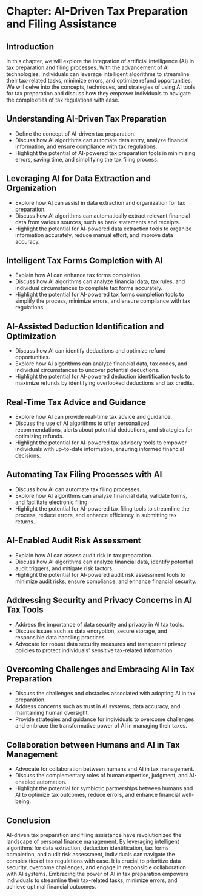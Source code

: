Chapter: AI-Driven Tax Preparation and Filing Assistance
========================================================

Introduction
------------

In this chapter, we will explore the integration of artificial intelligence (AI) in tax preparation and filing processes. With the advancement of AI technologies, individuals can leverage intelligent algorithms to streamline their tax-related tasks, minimize errors, and optimize refund opportunities. We will delve into the concepts, techniques, and strategies of using AI tools for tax preparation and discuss how they empower individuals to navigate the complexities of tax regulations with ease.

Understanding AI-Driven Tax Preparation
---------------------------------------

* Define the concept of AI-driven tax preparation.
* Discuss how AI algorithms can automate data entry, analyze financial information, and ensure compliance with tax regulations.
* Highlight the potential of AI-powered tax preparation tools in minimizing errors, saving time, and simplifying the tax filing process.

Leveraging AI for Data Extraction and Organization
--------------------------------------------------

* Explore how AI can assist in data extraction and organization for tax preparation.
* Discuss how AI algorithms can automatically extract relevant financial data from various sources, such as bank statements and receipts.
* Highlight the potential for AI-powered data extraction tools to organize information accurately, reduce manual effort, and improve data accuracy.

Intelligent Tax Forms Completion with AI
----------------------------------------

* Explain how AI can enhance tax forms completion.
* Discuss how AI algorithms can analyze financial data, tax rules, and individual circumstances to complete tax forms accurately.
* Highlight the potential for AI-powered tax forms completion tools to simplify the process, minimize errors, and ensure compliance with tax regulations.

AI-Assisted Deduction Identification and Optimization
-----------------------------------------------------

* Discuss how AI can identify deductions and optimize refund opportunities.
* Explore how AI algorithms can analyze financial data, tax codes, and individual circumstances to uncover potential deductions.
* Highlight the potential for AI-powered deduction identification tools to maximize refunds by identifying overlooked deductions and tax credits.

Real-Time Tax Advice and Guidance
---------------------------------

* Explore how AI can provide real-time tax advice and guidance.
* Discuss the use of AI algorithms to offer personalized recommendations, alerts about potential deductions, and strategies for optimizing refunds.
* Highlight the potential for AI-powered tax advisory tools to empower individuals with up-to-date information, ensuring informed financial decisions.

Automating Tax Filing Processes with AI
---------------------------------------

* Discuss how AI can automate tax filing processes.
* Explore how AI algorithms can analyze financial data, validate forms, and facilitate electronic filing.
* Highlight the potential for AI-powered tax filing tools to streamline the process, reduce errors, and enhance efficiency in submitting tax returns.

AI-Enabled Audit Risk Assessment
--------------------------------

* Explain how AI can assess audit risk in tax preparation.
* Discuss how AI algorithms can analyze financial data, identify potential audit triggers, and mitigate risk factors.
* Highlight the potential for AI-powered audit risk assessment tools to minimize audit risks, ensure compliance, and enhance financial security.

Addressing Security and Privacy Concerns in AI Tax Tools
--------------------------------------------------------

* Address the importance of data security and privacy in AI tax tools.
* Discuss issues such as data encryption, secure storage, and responsible data handling practices.
* Advocate for robust data security measures and transparent privacy policies to protect individuals' sensitive tax-related information.

Overcoming Challenges and Embracing AI in Tax Preparation
---------------------------------------------------------

* Discuss the challenges and obstacles associated with adopting AI in tax preparation.
* Address concerns such as trust in AI systems, data accuracy, and maintaining human oversight.
* Provide strategies and guidance for individuals to overcome challenges and embrace the transformative power of AI in managing their taxes.

Collaboration between Humans and AI in Tax Management
-----------------------------------------------------

* Advocate for collaboration between humans and AI in tax management.
* Discuss the complementary roles of human expertise, judgment, and AI-enabled automation.
* Highlight the potential for symbiotic partnerships between humans and AI to optimize tax outcomes, reduce errors, and enhance financial well-being.

Conclusion
----------

AI-driven tax preparation and filing assistance have revolutionized the landscape of personal finance management. By leveraging intelligent algorithms for data extraction, deduction identification, tax forms completion, and audit risk assessment, individuals can navigate the complexities of tax regulations with ease. It is crucial to prioritize data security, overcome challenges, and engage in responsible collaboration with AI systems. Embracing the power of AI in tax preparation empowers individuals to streamline their tax-related tasks, minimize errors, and achieve optimal financial outcomes.

